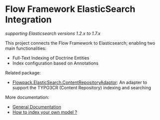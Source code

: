 # Flow Framework ElasticSearch Integration

*supporting Elasticsearch versions 1.2.x to 1.7.x*

This project connects the Flow Framework to Elasticsearch; enabling two main functionalities:

* Full-Text Indexing of Doctrine Entities
* Index configuration based on Annotations

Related package:

* [Flowpack.ElasticSearch.ContentRepositoryAdaptor](https://github.com/Flowpack/Flowpack.ElasticSearch.ContentRepositoryAdaptor): An adapter to support the TYPO3CR (Content Repository) 
indexing and searching

More documentation:

* [General Documentation](Documentation/Index.rst)
* [How to index your own model ?](Documentation/Indexer.rst)
